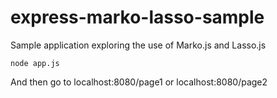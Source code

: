 # express-marko-lasso-sample
Sample application exploring the use of Marko.js and Lasso.js

```npm install
node app.js
```

And then go to localhost:8080/page1 or localhost:8080/page2
